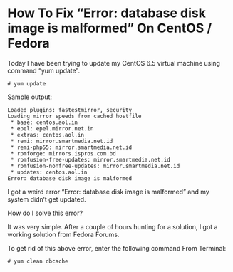 # How To Fix “Error: database disk image is malformed” On CentOS \/ Fedora

Today I have been trying to update my CentOS 6.5 virtual machine using command “yum update”.

```text
# yum update
```

Sample output:

```text
Loaded plugins: fastestmirror, security
Loading mirror speeds from cached hostfile
 * base: centos.aol.in
 * epel: epel.mirror.net.in
 * extras: centos.aol.in
 * remi: mirror.smartmedia.net.id
 * remi-php55: mirror.smartmedia.net.id
 * rpmforge: mirrors.ispros.com.bd
 * rpmfusion-free-updates: mirror.smartmedia.net.id
 * rpmfusion-nonfree-updates: mirror.smartmedia.net.id
 * updates: centos.aol.in
Error: database disk image is malformed
```

I got a weird error “Error: database disk image is malformed” and my system didn’t get updated.

How do I solve this error?

It was very simple. After a couple of hours hunting for a solution, I got a working solution from Fedora Forums.

To get rid of this above error, enter the following command From Terminal:

```text
# yum clean dbcache
```

